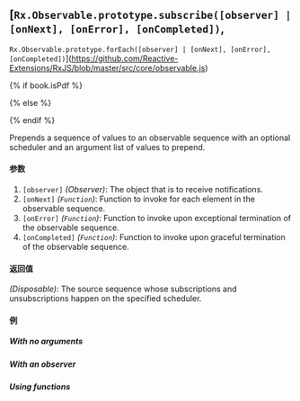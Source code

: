 ## [`Rx.Observable.prototype.subscribe([observer] | [onNext], [onError], [onCompleted])`,
`Rx.Observable.prototype.forEach([observer] | [onNext], [onError], [onCompleted])`](https://github.com/Reactive-Extensions/RxJS/blob/master/src/core/observable.js)

{% if book.isPdf %}



{% else %}



{% endif %}

Prepends a sequence of values to an observable sequence with an optional scheduler and an argument list of values to prepend.

#### 参数
1. `[observer]` *(Observer)*: The object that is to receive notifications.
1. `[onNext]` *(`Function`)*: Function to invoke for each element in the observable sequence.
2. `[onError]` *(`Function`)*: Function to invoke upon exceptional termination of the observable sequence.
3. `[onCompleted]` *(`Function`)*: Function to invoke upon graceful termination of the observable sequence.

#### 返回值
*(Disposable)*:  The source sequence whose subscriptions and unsubscriptions happen on the specified scheduler. 

#### 例

##### With no arguments

[](http://jsbin.com/zepugu/1/embed?js,console)

##### With an observer

[](http://jsbin.com/jegup/1/embed?js,console)

##### Using functions

[](http://jsbin.com/kafij/1/embed?js,console)
